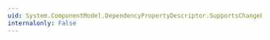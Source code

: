 ```yaml
---
uid: System.ComponentModel.DependencyPropertyDescriptor.SupportsChangeEvents
internalonly: False
---
```

